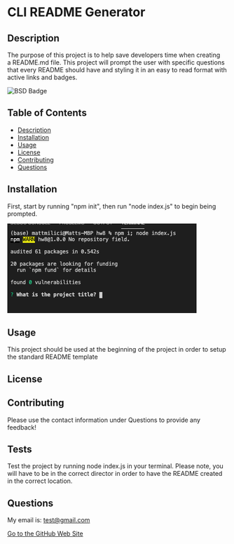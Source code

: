 # CLI README Generator

## Description

The purpose of this project is to help save developers time when creating a README.md file. This project will prompt the user with specific questions that every README should have and styling it in an easy to read format with active links and badges.

![BSD Badge](https://img.shields.io/badge/License-BSD-undefined)

## Table of Contents

- [Description](#Description)
- [Installation](#Installation)
- [Usage](#Usage)
- [License](#License)
- [Contributing](#Contributing)
- [Questions](#questions)

## Installation

First, start by running "npm init", then run "node index.js" to begin being prompted.

![image of how to use terminal](img.png)

## Usage

This project should be used at the beginning of the project in order to setup the standard README template

## License

## Contributing

Please use the contact information under Questions to provide any feedback!

## Tests

Test the project by running node index.js in your terminal. Please note, you will have to be in the correct director in order to have the README created in the correct location.

## Questions

My email is: test@gmail.com

[Go to the GitHub Web Site](https://github.com/test-mar)

<!-- https://drive.google.com/file/d/1uaq30j4oUvyC_qzXMb5q9VFOQhwjRacS/view -->
